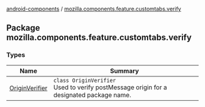 [android-components](../index.md) / [mozilla.components.feature.customtabs.verify](./index.md)

## Package mozilla.components.feature.customtabs.verify

### Types

| Name | Summary |
|---|---|
| [OriginVerifier](-origin-verifier/index.md) | `class OriginVerifier`<br>Used to verify postMessage origin for a designated package name. |
